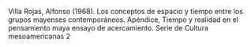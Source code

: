 Villa Rojas, Alfonso (1968). Los conceptos de espacio y tiempo entre los grupos mayenses contemporáneos. Apéndice, Tiempo y realidad en el pensamiento maya ensayo de acercamiento. Serie de Cultura mesoamericanas 2

